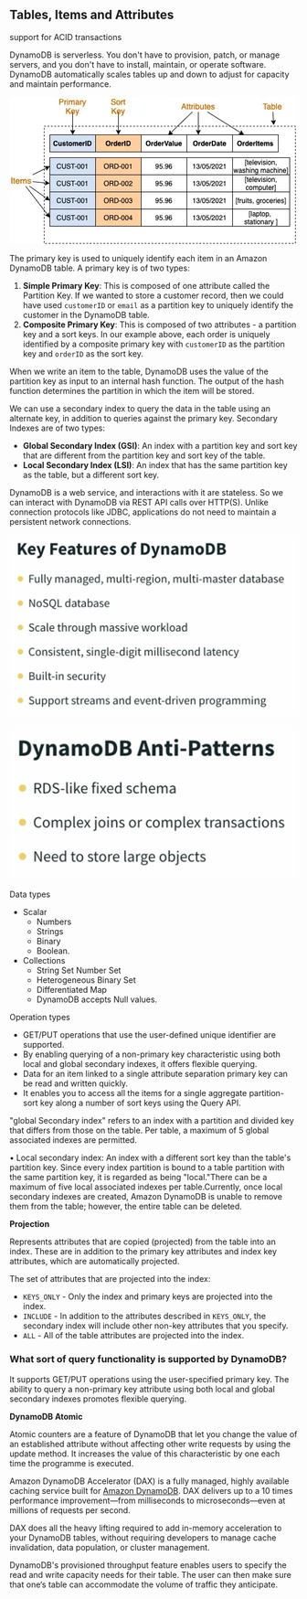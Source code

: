 ## **Tables, Items and Attributes**

support for ACID transactions

DynamoDB is serverless. You don't have to provision, patch, or manage servers, and you don't have to install, maintain, or operate software. DynamoDB automatically scales tables up and down to adjust for capacity and maintain performance.

![Untitled15.png](../../../Databases/NoSQL/_img/Untitled15.png)

The primary key is used to uniquely identify each item in an Amazon DynamoDB table. A primary key is of two types:

1. **Simple Primary Key**: This is composed of one attribute called the Partition Key. If we wanted to store a customer record, then we could have used `customerID` or `email` as a partition key to uniquely identify the customer in the DynamoDB table.
2. **Composite Primary Key**: This is composed of two attributes - a partition key and a sort keys. In our example above, each order is uniquely identified by a composite primary key with `customerID` as the partition key and `orderID` as the sort key.

When we write an item to the table, DynamoDB uses the value of the partition key as input to an internal hash function. The output of the hash function determines the partition in which the item will be stored.

  

We can use a secondary index to query the data in the table using an alternate key, in addition to queries against the primary key. Secondary Indexes are of two types:

- **Global Secondary Index (GSI)**: An index with a partition key and sort key that are different from the partition key and sort key of the table.
- **Local Secondary Index (LSI)**: An index that has the same partition key as the table, but a different sort key.

  

DynamoDB is a web service, and interactions with it are stateless. So we can interact with DynamoDB via REST API calls over HTTP(S). Unlike connection protocols like JDBC, applications do not need to maintain a persistent network connections.

  

![Untitled11.png](../../_img/Untitled11.png)

![40.png](../../_img/40.png)

Data types

- Scalar
    - Numbers
    - Strings
    - Binary
    - Boolean.
- Collections
    - String Set Number Set
    - Heterogeneous Binary Set
    - Differentiated Map
    - DynamoDB accepts Null values.

Operation types

- GET/PUT operations that use the user-defined unique identifier are supported.
- By enabling querying of a non-primary key characteristic using both local and global secondary indexes, it offers flexible querying.
- Data for an item linked to a single attribute separation primary key can be read and written quickly.
- It enables you to access all the items for a single aggregate partition-sort key along a number of sort keys using the Query API.

"global Secondary index" refers to an index with a partition and divided key that differs from those on the table. Per table, a maximum of 5 global associated indexes are permitted.

• Local secondary index: An index with a different sort key than the table's partition key. Since every index partition is bound to a table partition with the same partition key, it is regarded as being "local."There can be a maximum of five local associated indexes per table.Currently, once local secondary indexes are created, Amazon DynamoDB is unable to remove them from the table; however, the entire table can be deleted.

**Projection**

Represents attributes that are copied (projected) from the table into an index. These are in addition to the primary key attributes and index key attributes, which are automatically projected.

The set of attributes that are projected into the index:

- `KEYS_ONLY` - Only the index and primary keys are projected into the index.
- `INCLUDE` - In addition to the attributes described in `KEYS_ONLY`, the secondary index will include other non-key attributes that you specify.
- `ALL` - All of the table attributes are projected into the index.

### **What sort of query functionality is supported by DynamoDB?**

It supports GET/PUT operations using the user-specified primary key. The ability to query a non-primary key attribute using both local and global secondary indexes promotes flexible querying.

**DynamoDB Atomic**

Atomic counters are a feature of DynamoDB that let you change the value of an established attribute without affecting other write requests by using the update method. It increases the value of this characteristic by one each time the programme is executed.

Amazon DynamoDB Accelerator (DAX) is a fully managed, highly available caching service built for [Amazon DynamoDB](https://aws.amazon.com/dynamodb/). DAX delivers up to a 10 times performance improvement—from milliseconds to microseconds—even at millions of requests per second.

DAX does all the heavy lifting required to add in-memory acceleration to your DynamoDB tables, without requiring developers to manage cache invalidation, data population, or cluster management.

DynamoDB's provisioned throughput feature enables users to specify the read and write capacity needs for their table. The user can then make sure that one‘s table can accommodate the volume of traffic they anticipate.